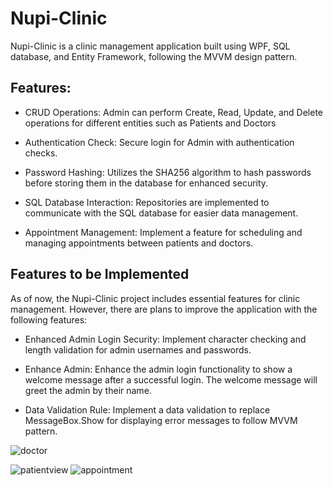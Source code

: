 # Nupi-Clinic
Nupi-Clinic is a clinic management application built using WPF, SQL database, and Entity Framework, following the MVVM design pattern.

## Features:
- CRUD Operations: Admin can perform Create, Read, Update, and Delete operations for different entities such as Patients and Doctors

- Authentication Check: Secure login for Admin with authentication checks.

- Password Hashing: Utilizes the SHA256 algorithm to hash passwords before storing them in the database for enhanced security.

- SQL Database Interaction: Repositories are implemented to communicate with the SQL database for easier data management.
- Appointment Management: Implement a feature for scheduling and managing appointments between patients and doctors.

## Features to be Implemented
As of now, the Nupi-Clinic project includes essential features for clinic management. However, there are plans to improve the application with the following features:

- Enhanced Admin Login Security: Implement character checking and length validation for admin usernames and passwords.

- Enhance Admin: Enhance the admin login functionality to show a welcome message after a successful login. The welcome message will greet the admin by their name.

- Data Validation Rule: Implement a data validation to replace MessageBox.Show for displaying error messages to follow MVVM pattern.
  
![doctor](https://github.com/donbosco-kim/Nupi-Clinic/assets/90068289/6deb1df1-3267-48f5-b82d-4771ac745647)

![patientview](https://github.com/donbosco-kim/Nupi-Clinic/assets/90068289/da1eec25-4e8f-420e-8088-838fff9c903f)
![appointment](https://github.com/donbosco-kim/Nupi-Clinic/assets/90068289/6766c7a7-99f6-4e9d-a8fa-09924c7619df)
